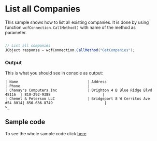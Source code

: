 # List all Companies
This sample shows how to list all existing companies. It is done by using function `wcfConnection.CallMethod()` with name of the method as parameter.
```c#

// List all companies
JObject response = wcfConnection.CallMethod("GetCompanies");

```

### Output
This is what you should see in console as output:
```console
| Name                                | Address                             | Phone                               |
| Chanay's Computers Inc              | Brighton 4 B Blue Ridge Blvd 48116  | 810-292-9388                        |
| Chemel & Peterson LLC               | Bridgeport 8 W Cerritos Ave #54 8014| 856-636-8749                        |
>_
```

## Sample code

To see the whole sample code click  [here](https://github.com/rstefko/eway-crm-csharp-lib/blob/master/Examples/ListAllCompanies/Program.cs)